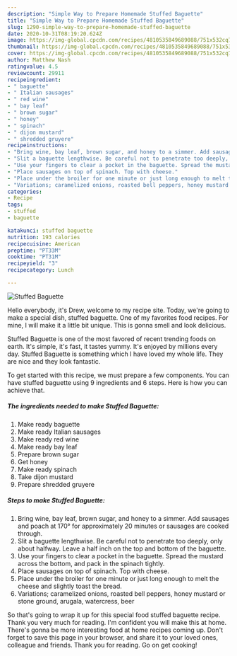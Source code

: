 ```yaml
---
description: "Simple Way to Prepare Homemade Stuffed Baguette"
title: "Simple Way to Prepare Homemade Stuffed Baguette"
slug: 1290-simple-way-to-prepare-homemade-stuffed-baguette
date: 2020-10-31T08:19:20.624Z
image: https://img-global.cpcdn.com/recipes/4810535849689088/751x532cq70/stuffed-baguette-recipe-main-photo.jpg
thumbnail: https://img-global.cpcdn.com/recipes/4810535849689088/751x532cq70/stuffed-baguette-recipe-main-photo.jpg
cover: https://img-global.cpcdn.com/recipes/4810535849689088/751x532cq70/stuffed-baguette-recipe-main-photo.jpg
author: Matthew Nash
ratingvalue: 4.5
reviewcount: 29911
recipeingredient:
- " baguette"
- " Italian sausages"
- " red wine"
- " bay leaf"
- " brown sugar"
- " honey"
- " spinach"
- " dijon mustard"
- " shredded gruyere"
recipeinstructions:
- "Bring wine, bay leaf, brown sugar, and honey to a simmer. Add sausages and poach at 170° for approximately 20 minutes or sausages are cooked through."
- "Slit a baguette lengthwise. Be careful not to penetrate too deeply, only about halfway. Leave a half inch on the top and bottom of the baguette."
- "Use your fingers to clear a pocket in the baguette. Spread the mustard across the bottom, and pack in the spinach tightly."
- "Place sausages on top of spinach. Top with cheese."
- "Place under the broiler for one minute or just long enough to melt the cheese and slightly toast the bread."
- "Variations; caramelized onions, roasted bell peppers, honey mustard or stone ground, arugala, watercress,  beer"
categories:
- Recipe
tags:
- stuffed
- baguette

katakunci: stuffed baguette 
nutrition: 193 calories
recipecuisine: American
preptime: "PT33M"
cooktime: "PT31M"
recipeyield: "3"
recipecategory: Lunch

---
```



![Stuffed Baguette](https://img-global.cpcdn.com/recipes/4810535849689088/751x532cq70/stuffed-baguette-recipe-main-photo.jpg)

Hello everybody, it's Drew, welcome to my recipe site. Today, we're going to make a special dish, stuffed baguette. One of my favorites food recipes. For mine, I will make it a little bit unique. This is gonna smell and look delicious.

Stuffed Baguette is one of the most favored of recent trending foods on earth. It's simple, it's fast, it tastes yummy. It's enjoyed by millions every day. Stuffed Baguette is something which I have loved my whole life. They are nice and they look fantastic.




To get started with this recipe, we must prepare a few components. You can have stuffed baguette using 9 ingredients and 6 steps. Here is how you can achieve that.

<!--inarticleads1-->

##### The ingredients needed to make Stuffed Baguette:

1. Make ready  baguette
1. Make ready  Italian sausages
1. Make ready  red wine
1. Make ready  bay leaf
1. Prepare  brown sugar
1. Get  honey
1. Make ready  spinach
1. Take  dijon mustard
1. Prepare  shredded gruyere




<!--inarticleads2-->

##### Steps to make Stuffed Baguette:

1. Bring wine, bay leaf, brown sugar, and honey to a simmer. Add sausages and poach at 170° for approximately 20 minutes or sausages are cooked through.
1. Slit a baguette lengthwise. Be careful not to penetrate too deeply, only about halfway. Leave a half inch on the top and bottom of the baguette.
1. Use your fingers to clear a pocket in the baguette. Spread the mustard across the bottom, and pack in the spinach tightly.
1. Place sausages on top of spinach. Top with cheese.
1. Place under the broiler for one minute or just long enough to melt the cheese and slightly toast the bread.
1. Variations; caramelized onions, roasted bell peppers, honey mustard or stone ground, arugala, watercress,  beer




So that's going to wrap it up for this special food stuffed baguette recipe. Thank you very much for reading. I'm confident you will make this at home. There's gonna be more interesting food at home recipes coming up. Don't forget to save this page in your browser, and share it to your loved ones, colleague and friends. Thank you for reading. Go on get cooking!
